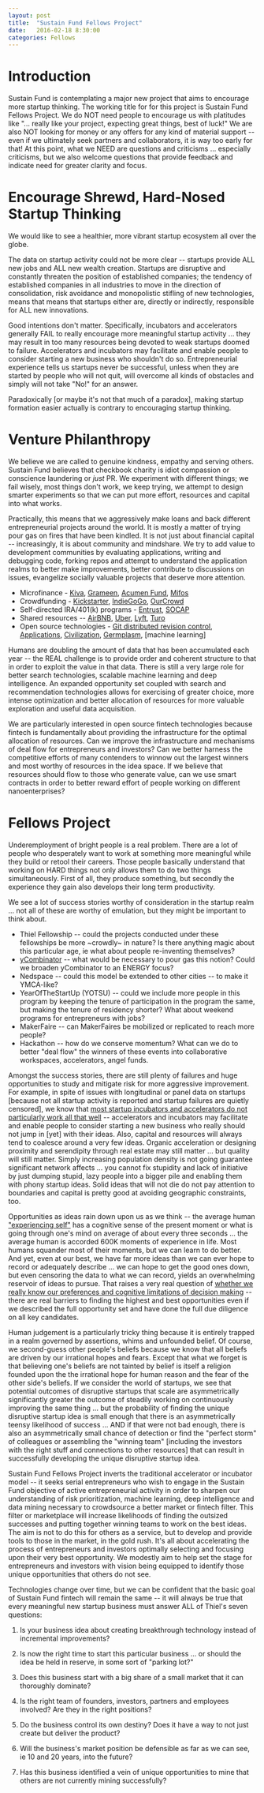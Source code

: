 ```yaml
---
layout: post
title:  "Sustain Fund Fellows Project"
date:   2016-02-18 8:30:00
categories: Fellows
---
```

# Introduction
Sustain Fund is contemplating a major new project that aims to encourage more startup thinking.  The working title for for this project is Sustain Fund Fellows Project.  We do NOT need people to encourage us with platitudes like "... really like your project, expecting great things, best of luck!"  We are also NOT looking for money or any offers for any kind of material support -- even if we ultimately seek partners and collaborators, it is way too early for that!  At this point, what we NEED are questions and criticisms ... especially criticisms, but we also welcome questions that provide feedback and indicate need for greater clarity and focus.

# Encourage Shrewd, Hard-Nosed Startup Thinking

We would like to see a healthier, more vibrant startup ecosystem all over the globe.  

The data on startup activity could not be more clear -- startups provide ALL new jobs and ALL new wealth creation.  Startups are disruptive and constantly threaten the position of established companies; the tendency of established companies in all industries to move in the direction of consolidation, risk avoidance and monopolistic stifling of new technologies, means that means that startups either are, directly or indirectly, responsible for ALL new innovations.

Good intentions don't matter.  Specifically, incubators and accelerators generally FAIL to really encourage more meaningful startup activity ... they may result in too many resources being devoted to weak startups doomed to failure.  Accelerators and incubators may facilitate and enable people to consider starting a new business who shouldn't do so.  Entrepreneurial experience tells us startups never be successful, unless when they are started by people who will not quit, will overcome all kinds of obstacles and simply will not take "No!" for an answer.  

Paradoxically [or maybe it's not that much of a paradox], making startup formation easier actually is contrary to encouraging startup thinking.

# Venture Philanthropy
We believe we are called to genuine kindness, empathy and serving others.  Sustain Fund believes that checkbook charity is idiot compassion or conscience laundering or *just* PR.  We experiment with different things; we fail wisely, most things don't work, we keep trying, we attempt to design smarter experiments so that we can put more effort, resources and capital into what works.

Practically, this means that we aggressively make loans and back different entrepreneurial projects around the world. It is mostly a matter of trying pour gas on fires that have been kindled. It is not just about financial capital -- increasingly, it is about community and mindshare. We try to add value to development communities by evaluating applications, writing and debugging code, forking repos and attempt to understand the application realms to better make improvements, better contribute to discussions on issues, evangelize socially valuable projects that deserve more attention.  

* Microfinance - [Kiva](https://fellowsblog.kiva.org/), [Grameen](http://www.grameenfoundation.org/jobs/grameen-foundation-fellow), [Acumen Fund](http://acumen.org/blog/fellows/), [Mifos](http://mifos.org/)
* Crowdfunding - [Kickstarter](https://www.krowdster.co/backer-directory), [IndieGoGo](https://www.indiegogo.com/partners/kiva), [OurCrowd](http://blog.ourcrowd.com/)
* Self-directed IRA/401(k) programs - [Entrust](http://www.theentrustgroup.com/learning-center), [SOCAP](http://socialcapitalmarkets.net/)
* Shared resources -- [AirBNB](http://blog.airbnb.com/), [Uber](https://devblog.uber.com/), [Lyft](http://blog.lyft.com/), [Turo](https://turo.com/how-turo-works)
* Open source technologies - [Git distributed revision control](https://github.com/blog), [Applications](http://aosabook.org/en/index.html), [Civilization](http://opensourceecology.org/), [Germplasm](http://opengermplasm.info/), [machine learning]

Humans are doubling the amount of data that has been accumulated each year -- the REAL challenge is to provide order and coherent structure to that in order to exploit the value in that data. There is still a very large role for better search technologies, scalable machine learning and deep intelligence.  An expanded opportunity set coupled with search and recommendation technologies allows for exercising of greater choice, more intense optimization and better allocation of resources for more valuable exploration and useful data acquisition.  

We are particularly interested in open source fintech technologies because fintech is fundamentally about providing the infrastructure for the optimal allocation of resources. Can we improve the infrastructure and mechanisms of deal flow for entrepreneurs and investors?  Can we better harness the competitive efforts of many contenders to winnow out the largest winners and most worthy of resources in the idea space.  If we believe that resources should flow to those who generate value, can we use smart contracts in order to better reward effort of people working on different nanoenterprises?


# Fellows Project

Underemployment of bright people is a real problem.  There are a lot of people who desperately want to work at something more meaningful while they build or retool their careers.  Those people basically understand that working on HARD things not only allows them to do two things simultaneously.  First of all, they produce something, but secondly the experience they gain also develops their long term productivity.

We see a lot of success stories worthy of consideration in the startup realm ... not all of these are worthy of emulation, but they might be important to think about.

* Thiel Fellowship -- could the projects conducted under these fellowships be more ~crowdly~ in nature? Is there anything magic about this particular age, ie what about people re-inventing themselves?  
* [yCombinator](http://www.ycombinator.com/faq/) -- what would be necessary to pour gas this notion?  Could we broaden yCombinator to an ENERGY focus?
* Nedspace -- could this model be extended to other cities -- to make it YMCA-like?
* YearOfTheStartUp (YOTSU) -- could we include more people in this program by keeping the tenure of participation in the program the same, but making the tenure of residency shorter?  What about weekend programs for entrepreneurs with jobs?
* MakerFaire -- can MakerFaires be mobilized or replicated to reach more people?  
* Hackathon -- how do we conserve momentum?  What can we do to better "deal flow" the winners of these events into collaborative workspaces, accelerators, angel funds.

Amongst the success stories, there are still plenty of failures and huge opportunities to study and mitigate risk for more aggressive improvement.  For example, in spite of issues with longitudinal or panel data on startups [because not all startup activity is reported and startup failures are quietly censored], we know that [most startup incubators and accelerators do not particularly work all that well](http://thenextweb.com/insider/2015/05/18/why-startup-incubators-dont-work/) -- accelerators and incubators may facilitate and enable people to consider starting a new business who really should not jump in [yet] with their ideas.  Also, capital and resources will always tend to coalesce around a very few ideas.  Organic acceleration or designing proximity and serendipity through real estate may still matter ... but quality will still matter. Simply increasing population density is not going guarantee significant network affects ... you cannot fix stupidity and lack of initiative by just dumping stupid, lazy people into a bigger pile and enabling them with phony startup ideas. Solid ideas that will not die do not pay attention to boundaries and capital is pretty good at avoiding geographic constraints, too.

Opportunities as ideas rain down upon us as we think -- the average human ["experiencing self"](https://www.ted.com/talks/daniel_kahneman_the_riddle_of_experience_vs_memory?language=en) has a cognitive sense of the present moment or what is going through one's mind on average of about every three seconds ... the average human is accorded 600K moments of experience in life.  Most humans squander most of their moments, but we can learn to do better.  And yet, even at our best, we have far more ideas than we can ever hope to record or adequately describe ... we can hope to get the good ones down, but even censoring the data to what we can record, yields an overwhelming reservoir of ideas to pursue.  That raises a very real question of [whether we really know our preferences and cognitive limitations of decision making](https://www.ted.com/talks/dan_ariely_asks_are_we_in_control_of_our_own_decisions) -- there are real barriers to finding the highest and best opportunities even if we described the full opportunity set and have done the full due diligence on all key candidates.  

Human judgement is a particularly tricky thing because it is entirely trapped in a realm governed by assertions, whims and unfounded belief.  Of course, we second-guess other people's beliefs because we know that all beliefs are driven by our irrational hopes and fears. Except that what we forget is that believing one's beliefs are not tainted by belief is itself a religion founded upon the the irrational hope for human reason and the fear of the other side's beliefs.  If we consider the world of startups, we see that potential outcomes of disruptive startups that scale are asymmetrically significantly greater the outcome of steadily working on continuously improving the same thing ... but the probability of finding the unique disruptive startup idea is small enough that there is an asymmetrically teensy likelihood of success ... AND if that were not bad enough, there is also an asymmetrically small chance of detection or find the "perfect storm" of colleagues or assembling the "winning team" [including the investors with the right stuff and connections to other resources] that can result in successfully developing the unique disruptive startup idea.    

Sustain Fund Fellows Project inverts the traditional accelerator or incubator model -- it seeks serial entrepreneurs who wish to engage in the Sustain Fund objective of active entrepreneurial activity in order to sharpen our understanding of risk prioritization, machine learning, deep intelligence and data mining necessary to crowdsource a better market or fintech filter.  This filter or marketplace will increase likelihoods of finding the outsized successes and putting together winning teams to work on the best ideas.  The aim is not to do this for others as a service, but to develop and provide tools to those in the market, in the gold rush.  It's all about accelerating the process of entrepreneurs and investors optimally selecting and focusing upon their very best opportunity.  We modestly aim to help set the stage for entrepreneurs and investors with vision being equipped to identify those unique opportunities that others do not see.  

Technologies change over time, but we can be confident that the basic goal of Sustain Fund fintech will remain the same -- it will always be true that every meaningful new startup business must answer ALL of Thiel's seven questions:

1. Is your business idea about creating breakthrough technology instead of incremental improvements?

2. Is now the right time to start this particular business ... or should the idea be held in reserve, in some sort of "parking lot?"

3. Does this business start with a big share of a small market that it can thoroughly dominate?

4. Is the right team of founders, investors, partners and employees involved? Are they in the right positions?

5. Do the business control its own destiny?  Does it have a way to not just create but deliver the product?

6. Will the business's market position be defensible as far as we can see, ie 10 and 20 years, into the future?

7. Has this business identified a vein of unique opportunities to mine that others are not currently mining successfully?
